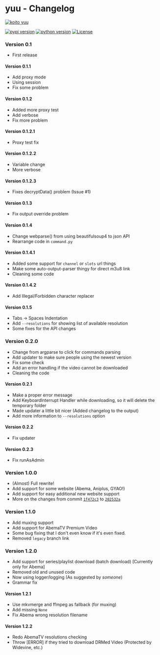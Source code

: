 # yuu - Changelog

[![koito yuu](https://p.n4o.xyz/i/fzpt7mt.jpg)](https://anilist.co/character/123528/Yuu-Koito)

[![pypi version](https://img.shields.io/pypi/v/yuu.svg?style=for-the-badge)](https://pypi.org/project/yuu/) [![python version](https://img.shields.io/pypi/pyversions/yuu.svg?style=for-the-badge)](#) [![License](https://img.shields.io/github/license/noaione/yuu.svg?style=for-the-badge)](https://github.com/noaione/yuu/blob/master/LICENSE)

### Version 0.1
- First release

#### Version 0.1.1
- Add proxy mode
- Using session
- Fix some problem

#### Version 0.1.2
- Added more proxy test
- Add verbose
- Fix more problem

#### Version 0.1.2.1
- Proxy test fix

#### Version 0.1.2.2
- Variable change
- More verbose

#### Version 0.1.2.3
- Fixes decryptData() problem (Issue #1)

#### Version 0.1.3
- Fix output override problem

#### Version 0.1.4
- Change webparse() from using beautifulsoup4 to json API
- Rearrange code in `command.py`

#### Version 0.1.4.1
- Added some support for `channel` or `slots` url things
- Make some auto-output-parser thingy for direct m3u8 link
- Cleaning some code

#### Version 0.1.4.2
- Add Illegal/Forbidden character replacer

#### Version 0.1.5
- Tabs -> Spaces Indentation
- Add `--resolutions` for showing list of available resolution
- Some fixes for the API changes

### Version 0.2.0
- Change from argparse to click for commands parsing
- Add updater to make sure people using the newest version
- Fix some check
- Add an error handling if the video cannot be downloaded
- Cleaning the code

#### Version 0.2.1
- Make a proper error message
- Add KeyboardInterrupt Handler while downloading, so it will delete the temporary folder
- Made updater a little bit nicer (Added changelog to the output)
- Add more information to `--resolutions` option

#### Version 0.2.2
- Fix updater

#### Version 0.2.3
- Fix runAsAdmin

### Version 1.0.0
- (Almost) Full rewrite!
- Add support for some website (Abema, Aniplus, GYAO!)
- Add support for easy additional new website support
- More on the changes from commit [`1f472c3`](https://github.com/noaione/yuu/commit/1f472c306e71af4ca5ee6c68d84fb296a347615a) to [`202532a`](https://github.com/noaione/yuu/commit/202532ad767306dd4096c6c5a9114c10f04def1a)

### Version 1.1.0
- Add muxing support
- Add support for AbemaTV Premium Video
- Some bug fixing that I don't even know if it's even fixed.
- Removed `legacy` branch link

### Version 1.2.0
- Add support for series/playlist download (batch download) [Currently only for Abema]
- Removed old and unused code
- Now using logger/logging (As suggested by *someone*)
- Grammar fix

#### Version 1.2.1
- Use mkvmerge and ffmpeg as fallback (for muxing)
- Add missing `None`
- Fix Abema wrong resolution filename

#### Version 1.2.2
- Redo AbemaTV resolutions checking
- Throw [ERROR] if they tried to download DRMed Video (Protected by Widevine, etc.)
